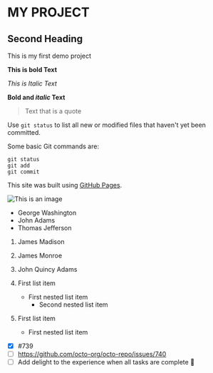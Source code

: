 # MY PROJECT

## Second Heading
This is my first demo project

**This is bold Text**

*This is Italic Text*

**Bold and _italic_ Text**

> Text that is a quote

Use `git status` to list all new or modified files that haven't yet been committed.

Some basic Git commands are:
```
git status
git add
git commit
```
This site was built using [GitHub Pages](https://pages.github.com/).

![This is an image](https://myoctocat.com/assets/images/base-octocat.svg)

- George Washington
- John Adams
- Thomas Jefferson

1. James Madison
2. James Monroe
3. John Quincy Adams

1. First list item
   - First nested list item
     - Second nested list item

100. First list item
     - First nested list item

- [x] #739
- [ ] https://github.com/octo-org/octo-repo/issues/740
- [ ] Add delight to the experience when all tasks are complete :tada:

<!-- This content will not appear in the rendered Markdown -->
